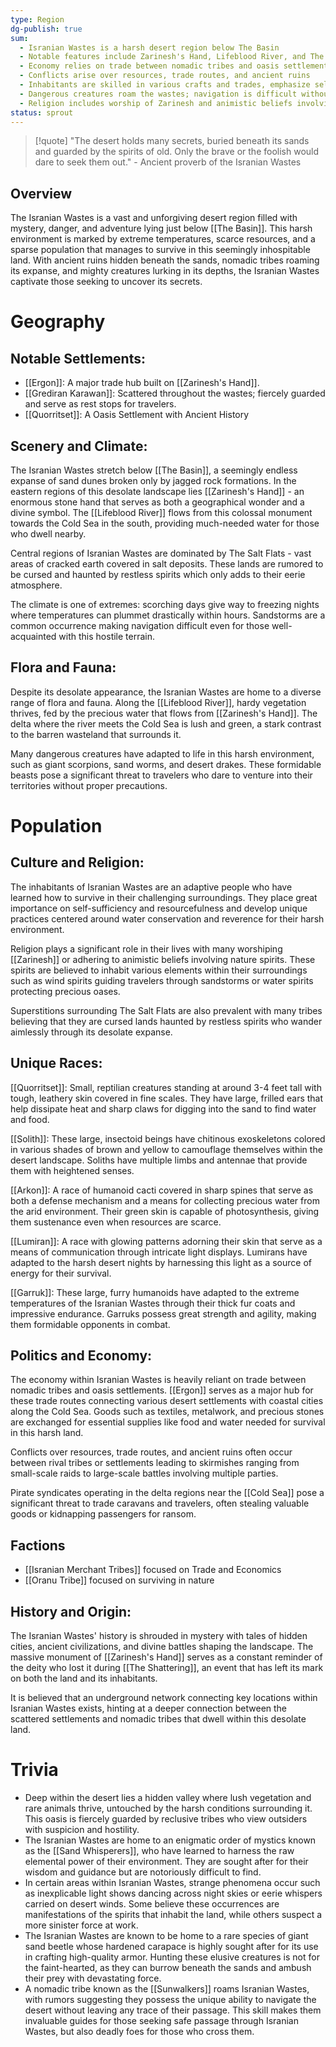 ```yaml
---
type: Region
dg-publish: true
sum:
  - Isranian Wastes is a harsh desert region below The Basin
  - Notable features include Zarinesh's Hand, Lifeblood River, and The Salt Flats
  - Economy relies on trade between nomadic tribes and oasis settlements, with Ergon as a major hub
  - Conflicts arise over resources, trade routes, and ancient ruins
  - Inhabitants are skilled in various crafts and trades, emphasize self-sufficiency and resourcefulness
  - Dangerous creatures roam the wastes; navigation is difficult without experienced guides
  - Religion includes worship of Zarinesh and animistic beliefs involving nature spirits
status: sprout
---
```


> [!quote] "The desert holds many secrets, buried beneath its sands and guarded by the spirits of old. Only the brave or the foolish would dare to seek them out." - Ancient proverb of the Isranian Wastes

## Overview
The Isranian Wastes is a vast and unforgiving desert region filled with mystery, danger, and adventure lying just below [[The Basin]]. This harsh environment is marked by extreme temperatures, scarce resources, and a sparse population that manages to survive in this seemingly inhospitable land. With ancient ruins hidden beneath the sands, nomadic tribes roaming its expanse, and mighty creatures lurking in its depths, the Isranian Wastes captivate those seeking to uncover its secrets.

# Geography
## Notable Settlements:
- [[Ergon]]: A major trade hub built on [[Zarinesh's Hand]].
- [[Grediran Karawan]]: Scattered throughout the wastes; fiercely guarded and serve as rest stops for travelers.
- [[Quorritset]]: A Oasis Settlement with Ancient History

## Scenery and Climate:
The Isranian Wastes stretch below [[The Basin]], a seemingly endless expanse of sand dunes broken only by jagged rock formations. In the eastern regions of this desolate landscape lies [[Zarinesh's Hand]] - an enormous stone hand that serves as both a geographical wonder and a divine symbol. The [[Lifeblood River]] flows from this colossal monument towards the Cold Sea in the south, providing much-needed water for those who dwell nearby.

Central regions of Isranian Wastes are dominated by The Salt Flats - vast areas of cracked earth covered in salt deposits. These lands are rumored to be cursed and haunted by restless spirits which only adds to their eerie atmosphere.

The climate is one of extremes: scorching days give way to freezing nights where temperatures can plummet drastically within hours. Sandstorms are a common occurrence making navigation difficult even for those well-acquainted with this hostile terrain.

## Flora and Fauna:
Despite its desolate appearance, the Isranian Wastes are home to a diverse range of flora and fauna. Along the [[Lifeblood River]], hardy vegetation thrives, fed by the precious water that flows from [[Zarinesh's Hand]]. The delta where the river meets the Cold Sea is lush and green, a stark contrast to the barren wasteland that surrounds it.

Many dangerous creatures have adapted to life in this harsh environment, such as giant scorpions, sand worms, and desert drakes. These formidable beasts pose a significant threat to travelers who dare to venture into their territories without proper precautions.

# Population
## Culture and Religion:
The inhabitants of Isranian Wastes are an adaptive people who have learned how to survive in their challenging surroundings. They place great importance on self-sufficiency and resourcefulness and develop unique practices centered around water conservation and reverence for their harsh environment.

Religion plays a significant role in their lives with many worshiping [[Zarinesh]] or adhering to animistic beliefs involving nature spirits. These spirits are believed to inhabit various elements within their surroundings such as wind spirits guiding travelers through sandstorms or water spirits protecting precious oases.

Superstitions surrounding The Salt Flats are also prevalent with many tribes believing that they are cursed lands haunted by restless spirits who wander aimlessly through its desolate expanse.

## Unique Races:
[[Quorritset]]: Small, reptilian creatures standing at around 3-4 feet tall with tough, leathery skin covered in fine scales. They have large, frilled ears that help dissipate heat and sharp claws for digging into the sand to find water and food.

[[Solith]]: These large, insectoid beings have chitinous exoskeletons colored in various shades of brown and yellow to camouflage themselves within the desert landscape. Soliths have multiple limbs and antennae that provide them with heightened senses.

[[Arkon]]: A race of humanoid cacti covered in sharp spines that serve as both a defense mechanism and a means for collecting precious water from the arid environment. Their green skin is capable of photosynthesis, giving them sustenance even when resources are scarce.

[[Lumiran]]: A race with glowing patterns adorning their skin that serve as a means of communication through intricate light displays. Lumirans have adapted to the harsh desert nights by harnessing this light as a source of energy for their survival.

[[Garruk]]: These large, furry humanoids have adapted to the extreme temperatures of the Isranian Wastes through their thick fur coats and impressive endurance. Garruks possess great strength and agility, making them formidable opponents in combat.


## Politics and Economy:
The economy within Isranian Wastes is heavily reliant on trade between nomadic tribes and oasis settlements. [[Ergon]] serves as a major hub for these trade routes connecting various desert settlements with coastal cities along the Cold Sea. Goods such as textiles, metalwork, and precious stones are exchanged for essential supplies like food and water needed for survival in this harsh land.

Conflicts over resources, trade routes, and ancient ruins often occur between rival tribes or settlements leading to skirmishes ranging from small-scale raids to large-scale battles involving multiple parties.

Pirate syndicates operating in the delta regions near the [[Cold Sea]] pose a significant threat to trade caravans and travelers, often stealing valuable goods or kidnapping passengers for ransom.

## Factions
- [[Isranian Merchant Tribes]] focused on Trade and Economics 
- [[Oranu Tribe]] focused on surviving in nature

## History and Origin:
The Isranian Wastes' history is shrouded in mystery with tales of hidden cities, ancient civilizations, and divine battles shaping the landscape. The massive monument of [[Zarinesh's Hand]] serves as a constant reminder of the deity who lost it during [[The Shattering]], an event that has left its mark on both the land and its inhabitants.

It is believed that an underground network connecting key locations within Isranian Wastes exists, hinting at a deeper connection between the scattered settlements and nomadic tribes that dwell within this desolate land.

# Trivia

- Deep within the desert lies a hidden valley where lush vegetation and rare animals thrive, untouched by the harsh conditions surrounding it. This oasis is fiercely guarded by reclusive tribes who view outsiders with suspicion and hostility.
- The Isranian Wastes are home to an enigmatic order of mystics known as the [[Sand Whisperers]], who have learned to harness the raw elemental power of their environment. They are sought after for their wisdom and guidance but are notoriously difficult to find.
- In certain areas within Isranian Wastes, strange phenomena occur such as inexplicable light shows dancing across night skies or eerie whispers carried on desert winds. Some believe these occurrences are manifestations of the spirits that inhabit the land, while others suspect a more sinister force at work.
- The Isranian Wastes are known to be home to a rare species of giant sand beetle whose hardened carapace is highly sought after for its use in crafting high-quality armor. Hunting these elusive creatures is not for the faint-hearted, as they can burrow beneath the sands and ambush their prey with devastating force.
- A nomadic tribe known as the [[Sunwalkers]] roams Isranian Wastes, with rumors suggesting they possess the unique ability to navigate the desert without leaving any trace of their passage. This skill makes them invaluable guides for those seeking safe passage through Isranian Wastes, but also deadly foes for those who cross them.
